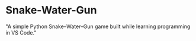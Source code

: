# Snake-Water-Gun
 "A simple Python Snake–Water–Gun game built while learning programming in VS Code."
